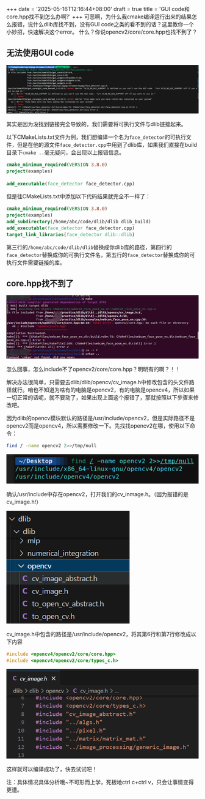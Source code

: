 +++
date = '2025-05-16T12:16:44+08:00'
draft = true
title = 'GUI code和core.hpp找不到怎么办啊?'
+++
可恶啊，为什么我cmake编译运行出来的结果怎么报错，说什么dlib库找不到，没有GUI code之类的看不到的话？这里教你一个小妙招，快速解决这个error。
什么？你说opencv2/core/core.hpp也找不到了？
<!--more-->

## 无法使用GUI code

![GUI code](../GUIcode.png)

其实是因为没找到链接完全导致的，我们需要将可执行文件与dlib链接起来。

以下CMakeLists.txt文件为例，我们想编译一个名为`face_detector`的可执行文件，但是在他的源文件`face_detector.cpp`中用到了dlib库，如果我们直接在build目录下`cmake ..`毫无疑问，会出现以上报错信息。

```cmake
cmake_minimum_required(VERSION 3.8.0)
project(examples)

add_executable(face_detector face_detector.cpp)
```
但是往CMakeLists.txt中添加以下代码结果就完全不一样了：

```cmake
cmake_minimum_required(VERSION 3.8.0)
project(examples)
add_subdirectory(/home/abc/code/dlib/dlib dlib_build)
add_executable(face_detector face_detector.cpp)
target_link_libraries(face_detector dlib::dlib)
```

第三行的`/home/abc/code/dlib/dlib`替换成你dlib库的路径，第四行的`face_detector`替换成你的可执行文件名，第五行的`face_detector`替换成你的可执行文件需要链接的库。

## core.hpp找不到了

![core.hpp找不到了.png](../core.hpp找不到了.png)

怎么回事，怎么include不了opencv2/core/core.hpp？明明有的啊？！！

解决办法很简单，只需要去dlib/dlib/opencv/cv_image.h中修改包含的头文件路径就行。咱也不知道为啥有的电脑是opencv2，有的电脑是opencv4，所以如果一切正常的话呢，就不要动了，如果出现上面这个报错了，那就按照以下步骤来修改吧。

因为dlib的opencv模块默认的路径是/usr/include/opencv2，但是实际路径不是opencv2而是opencv4，所以需要修改一下。先找找opencv2在哪，使用以下命令：

```bash
find / -name opencv2 2>>/tmp/null
```

![alt text](../image-1.png)

确认/usr/include中存在opencv2，打开我们的cv_inmage.h。（因为报错的是cv_image.h!）

![alt text](../image.png)

cv_image.h中包含的路径是/usr/include/opencv2，将其第6行和第7行修改成以下内容

```cpp
#include <opencv4/opencv2/core/core.hpp>
#include <opencv4/opencv2/core/types_c.h>
```
![alt text](../image-2.png)

这样就可以编译成功了，快去试试吧！

注：具体情况具体分析哦~不可形而上学，死板地ctrl c+ctrl v，只会让事情变得更遭。

